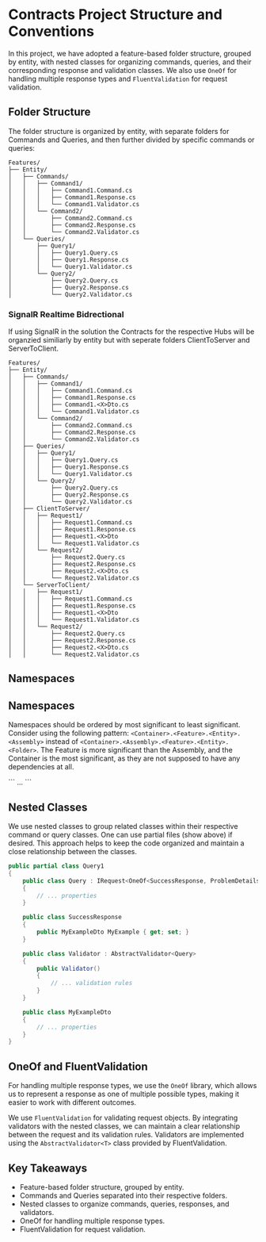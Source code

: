 # Contracts Project Structure and Conventions

In this project, we have adopted a feature-based folder structure, grouped by entity, with nested classes for organizing commands, queries, and their corresponding response and validation classes. We also use `OneOf` for handling multiple response types and `FluentValidation` for request validation.

## Folder Structure

The folder structure is organized by entity, with separate folders for Commands and Queries, and then further divided by specific commands or queries:

```
Features/
├── Entity/
│   ├── Commands/
│   │   ├── Command1/
│   │   │   ├── Command1.Command.cs
│   │   │   ├── Command1.Response.cs
│   │   │   └── Command1.Validator.cs
│   │   └── Command2/
│   │       ├── Command2.Command.cs
│   │       ├── Command2.Response.cs
│   │       └── Command2.Validator.cs
│   └── Queries/
│       ├── Query1/
│       │   ├── Query1.Query.cs
│       │   ├── Query1.Response.cs
│       │   └── Query1.Validator.cs
│       └── Query2/
│           ├── Query2.Query.cs
│           ├── Query2.Response.cs
│           └── Query2.Validator.cs
```

### SignalR Realtime Bidrectional

If using SignalR in the solution the Contracts for the respective Hubs will be organzied similiarly by entity but with seperate folders ClientToServer and ServerToClient.

```
Features/
├── Entity/
│   ├── Commands/
│   │   ├── Command1/
│   │   │   ├── Command1.Command.cs
│   │   │   ├── Command1.Response.cs
│   │   │   ├── Command1.<X>Dto.cs
│   │   │   └── Command1.Validator.cs
│   │   └── Command2/
│   │       ├── Command2.Command.cs
│   │       ├── Command2.Response.cs
│   │       └── Command2.Validator.cs
│   ├── Queries/
│   │   ├── Query1/
│   │   │   ├── Query1.Query.cs
│   │   │   ├── Query1.Response.cs
│   │   │   └── Query1.Validator.cs
│   │   └── Query2/
│   │       ├── Query2.Query.cs
│   │       ├── Query2.Response.cs
│   │       └── Query2.Validator.cs
│   ├── ClientToServer/
│   │   ├── Request1/
│   │   │   ├── Request1.Command.cs
│   │   │   ├── Request1.Response.cs
│   │   │   ├── Request1.<X>Dto
│   │   │   └── Request1.Validator.cs
│   │   └── Request2/
│   │       ├── Request2.Query.cs
│   │       ├── Request2.Response.cs
│   │       ├── Request2.<X>Dto.cs
│   │       └── Request2.Validator.cs
│   └── ServerToClient/
│   │   ├── Request1/
│   │   │   ├── Request1.Command.cs
│   │   │   ├── Request1.Response.cs
│   │   │   ├── Request1.<X>Dto
│   │   │   └── Request1.Validator.cs
│   │   └── Request2/
│   │       ├── Request2.Query.cs
│   │       ├── Request2.Response.cs
│   │       ├── Request2.<X>Dto.cs
│   │       └── Request2.Validator.cs
```

## Namespaces

## Namespaces

Namespaces should be ordered by most significant to least significant. Consider using the following pattern: `<Container>.<Feature>.<Entity>.<Assembly>` instead of `<Container>.<Assembly>.<Feature>.<Entity>.<Folder>`. The Feature is more significant than the Assembly, and the Container is the most significant, as they are not supposed to have any dependencies at all.

\```
<Container>.<Feature>.<Entity>.<Assembly>
\```

## Nested Classes

We use nested classes to group related classes within their respective command or query classes. One can use partial files (show above) if desired. This approach helps to keep the code organized and maintain a close relationship between the classes.

```csharp
public partial class Query1
{
    public class Query : IRequest<OneOf<SuccessResponse, ProblemDetails>>
    {
        // ... properties
    }

    public class SuccessResponse
    {
        public MyExampleDto MyExample { get; set; }
    }

    public class Validator : AbstractValidator<Query>
    {
        public Validator()
        {
            // ... validation rules
        }
    }

    public class MyExampleDto
    {
        // ... properties
    }
}
```

## OneOf and FluentValidation

For handling multiple response types, we use the `OneOf` library, which allows us to represent a response as one of multiple possible types, making it easier to work with different outcomes.

We use `FluentValidation` for validating request objects. By integrating validators with the nested classes, we can maintain a clear relationship between the request and its validation rules. Validators are implemented using the `AbstractValidator<T>` class provided by FluentValidation.

## Key Takeaways

- Feature-based folder structure, grouped by entity.
- Commands and Queries separated into their respective folders.
- Nested classes to organize commands, queries, responses, and validators.
- OneOf for handling multiple response types.
- FluentValidation for request validation.
